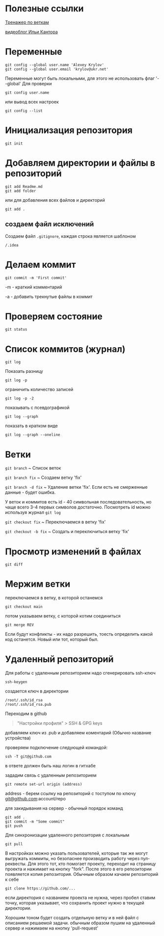 # Полезные ссылки
[Тренажер по веткам](https://learngitbranching.js.org/?locale=ru_RU)

[видеоблог Ильи Кантора](https://vimeo.com/showcase/561660)

# Переменные
```
git config --global user.name 'Alexey Krylov'
git config --global user.email 'krylov@ukr.net'
```
Переменные могут быть локальными, для этого не использовать флаг '--global'
Для проверки
```
git config user.name
```
или вывод всех настроек
```
git config --list
```
# Инициализация репозитория
```
git init
```

# Добавляем директории и файлы в репозиторий
```
git add Readme.md
git add folder
```
или для добавления всех файлов и директорий
```
git add .
```

## создаем файл исключений
Создаем файл `.gitignore`, каждая строка является шаблоном
```
/.idea
```

# Делаем коммит
```
git commit -m 'First commit'
```
-m - краткий комментарий

-а - добавить трекнутые файлы в коммит

# Проверяем состояние
```
git status
```

# Список коммитов (журнал)
```
git log
```
Показать разницу
```
git log -p
```
ограничить количество записей
```
git log -p -2
```
показывать с псевдографикой
```
git log --graph
```
показать в кратком виде
```
git log --graph --oneline
```

# Ветки
`git branch` ~ Список веток

`git branch fix` ~ Создаем ветку 'fix'

`git branch -d fix` ~ Удаление ветки 'fix'. Если есть не смерженные данные - будет ошибка.

У веток и коммитов есть id - 40 символьная последовательность,
но чаще всего 3-4 первых символов достаточно. Посмотреть id можно используя журнал `git log`

`git checkout fix` ~ Переключаемся в ветку 'fix'

`git checkout -b fix` ~ Создать и переключиться ветку 'fix'

# Просмотр изменений в файлах
`git diff`

# Мержим ветки
переключаемся в ветку, в которой останемся
```
git checkout main
```
потом указываем ветку, с которой котим соединиться
```
git merge REV
```
Если будут конфликты - их надо разрешить, тоесть определить какой код останется. Новый или тот, который был.

# Удаленный репозиторий

Для работы с удаленным репозиторием надо сгенерировать ssh-ключ
```
ssh-keygen
```
создается ключ в директории
```
/root/.ssh/id_rsa
/root/.ssh/id_rsa.pub
```

Переходим в github
> "Настройки профиля" > SSH & GPG keys

добавляем ключ из .pub и добавляем коментарий (Обычно название устройства)

проверяем подключение следующей командой:
```
ssh -T git@github.com
```
в ответе должен быть наш логин в гитхабе

зададим связь с удаленным репозиторием
```
git remote set-url origin (address)
```
address - берем ссылку на репозиторий с тоступом по ключу git@github.com:account/repo

для закидывания на сервер - обычный порядок команд
```
git add .
git commit -m "Some commit"
git push
```
Для синхронизации удаленного репозитория с локальным
```
git pull
```
В настройках можно указать пользователей, которые так же могут выгружать коммиты, но безопаснее
производить работу через пул-реквесты. Для этого тот, кто помогает проекту, переходит на страницу
проекта и нажимает на кнопку "fork". После этого в его репозитории появляется копия репозитория.
Обычным образом качаем репозиторий к себе
```
git clone https://github.com/...
```
если директория с названием проекта не нужна, через пробел ставим точку, которая указывает, что
сохранить проект нужно в текущей директории.

Хорошим тоном будет создать отдельную ветку и в ней файл с описанием решаемой задачи.
обычным образом пушим на удаленный сервер и нажимаем на кнопку 'pull-request'
